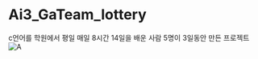 # Ai3_GaTeam_lottery
c언어를 학원에서 평일 매일 8시간 14일을 배운 사람 5명이 3일동안 만든 프로젝트
![A](https://user-images.githubusercontent.com/67216562/130784677-c65a1c21-333e-42a2-9b97-c37c07e5bc2f.png)

